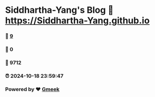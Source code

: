# Siddhartha-Yang's Blog :link: https://Siddhartha-Yang.github.io 
### :page_facing_up: [9](https://Siddhartha-Yang.github.io/tag.html) 
### :speech_balloon: 0 
### :hibiscus: 9712 
### :alarm_clock: 2024-10-18 23:59:47 
### Powered by :heart: [Gmeek](https://github.com/Meekdai/Gmeek)

